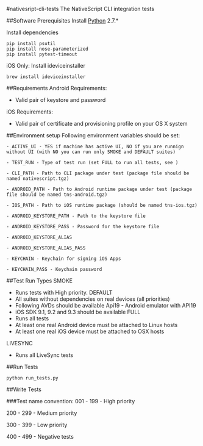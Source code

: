 #nativesript-cli-tests
The NativeScript CLI integration tests

##Software Prerequisites
Install [Python](https://www.python.org/downloads/) 2.7.*

Install dependencies
```
pip install psutil 
pip install nose-parameterized
pip install pytest-timeout
```
iOS Only: Install ideviceinstaller
```
brew install ideviceinstaller
```

##Requirements
Android Requirements:
- Valid pair of keystore and password

iOS Requirements:
- Valid pair of certificate and provisioning profile on your OS X system

##Environment setup
Following environment variables should be set:

    - ACTIVE_UI - YES if machine has active UI, NO if you are runnign without UI (with NO you can run only SMOKE and DEFAULT suites)

    - TEST_RUN - Type of test run (set FULL to run all tests, see )
 
    - CLI_PATH - Path to CLI package under test (package file should be named nativescript.tgz)
    
    - ANDROID_PATH - Path to Android runtime package under test (package file should be named tns-android.tgz)   
    
    - IOS_PATH - Path to iOS runtime package (should be named tns-ios.tgz)
    
    - ANDROID_KEYSTORE_PATH - Path to the keystore file
    
    - ANDROID_KEYSTORE_PASS - Password for the keystore file
    
    - ANDROID_KEYSTORE_ALIAS
    
    - ANDROID_KEYSTORE_ALIAS_PASS
    
    - KEYCHAIN - Keychain for signing iOS Apps
    
    - KEYCHAIN_PASS - Keychain password

##Test Run Types
SMOKE
- Runs tests with High priority.
DEFAULT
- All suites without dependencies on real devices  (all priorities)
- Following AVDs should be available
   Api19 - Android emulator with API19
- iOS SDK 9.1, 9.2 and 9.3 should be available
FULL
- Runs all tests
- At least one real Android device must be attached to Linux hosts
- At least one real iOS device must be attached to OSX hosts

LIVESYNC
- Runs all LiveSync tests

##Run Tests

```Shell
python run_tests.py
```

##Write Tests

###Test name convention:
001 - 199 - High priority

200 - 299 - Medium priority

300 - 399 - Low priority

400 - 499 - Negative tests
